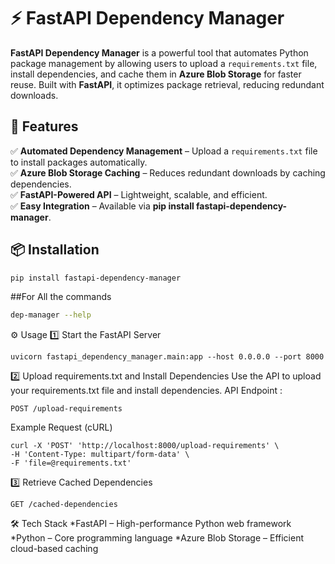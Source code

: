 # ⚡ FastAPI Dependency Manager  

**FastAPI Dependency Manager** is a powerful tool that automates Python package management by allowing users to upload a `requirements.txt` file, install dependencies, and cache them in **Azure Blob Storage** for faster reuse. Built with **FastAPI**, it optimizes package retrieval, reducing redundant downloads.  

## 🚀 Features  

✅ **Automated Dependency Management** – Upload a `requirements.txt` file to install packages automatically.  
✅ **Azure Blob Storage Caching** – Reduces redundant downloads by caching dependencies.  
✅ **FastAPI-Powered API** – Lightweight, scalable, and efficient.  
✅ **Easy Integration** – Available via **pip install fastapi-dependency-manager**.  

## 📦 Installation  

```bash
pip install fastapi-dependency-manager
```
##For All the commands
```bash
dep-manager --help
```
⚙️ Usage
1️⃣ Start the FastAPI Server
```
uvicorn fastapi_dependency_manager.main:app --host 0.0.0.0 --port 8000
```
2️⃣ Upload requirements.txt and Install Dependencies
Use the API to upload your requirements.txt file and install dependencies.
API Endpoint : 
```
POST /upload-requirements
```
Example Request (cURL)
```
curl -X 'POST' 'http://localhost:8000/upload-requirements' \
-H 'Content-Type: multipart/form-data' \
-F 'file=@requirements.txt'
```
3️⃣ Retrieve Cached Dependencies
```
GET /cached-dependencies
```


🛠️ Tech Stack
*FastAPI – High-performance Python web framework
*Python – Core programming language
*Azure Blob Storage – Efficient cloud-based caching
